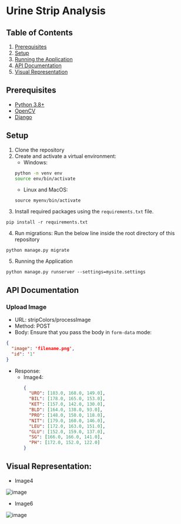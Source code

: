 # Urine Strip Analysis

## Table of Contents

1. [Prerequisites](#prerequisites)
2. [Setup](#setup)
3. [Running the Application](#running-the-application)
4. [API Documentation](#api-documentation)
5. [Visual Representation](#visual-representation)

## Prerequisites

- [Python 3.8+](https://www.python.org/downloads/)
- [OpenCV](https://pypi.org/project/opencv-python/)
- [Django](https://pypi.org/project/Django/)

## Setup

1. Clone the repository
2. Create and activate a virtual environment:
    - Windows: 
    ```bash
    python -m venv env
    source env/bin/activate
    ```
    - Linux and MacOS:
    ```
    source myenv/bin/activate
    ```
3. Install required packages using the `requirements.txt` file.
```
pip install -r requirements.txt
```

4. Run migrations: Run the below line inside the root directory of this repository
```
python manage.py migrate
```

5. Running the Application

```
python manage.py runserver --settings=mysite.settings
```

## API Documentation

### Upload Image
* URL: stripColors/processImage
* Method: POST
* Body: Ensure that you pass the body in `form-data` mode:

```json
{
  "image": 'filename.png',
  "id": '1' 
}
```

* Response:
  - Image4: 
    ```json
    {
      "URO": [183.0, 168.0, 149.0], 
      "BIL": [178.0, 165.0, 153.0], 
      "KET": [157.0, 142.0, 130.0],
      "BLD": [164.0, 138.0, 93.0],
      "PRO": [148.0, 150.0, 118.0],
      "NIT": [179.0, 160.0, 146.0], 
      "LEU": [172.0, 163.0, 151.0], 
      "GLU": [152.0, 159.0, 137.0],
      "SG": [166.0, 166.0, 141.0], 
      "PH": [172.0, 152.0, 122.0]
    }
    ```

## Visual Representation:

  * Image4
    
  ![image](https://github.com/subru-37/Django-Urin-Strip-test/assets/93091455/c255b34a-96c0-4756-88fd-7a43eb8b0481)

  * Image6

  ![image](https://github.com/subru-37/Django-Urin-Strip-test/assets/93091455/630f7282-816a-471b-aead-a8d0429d988b)

